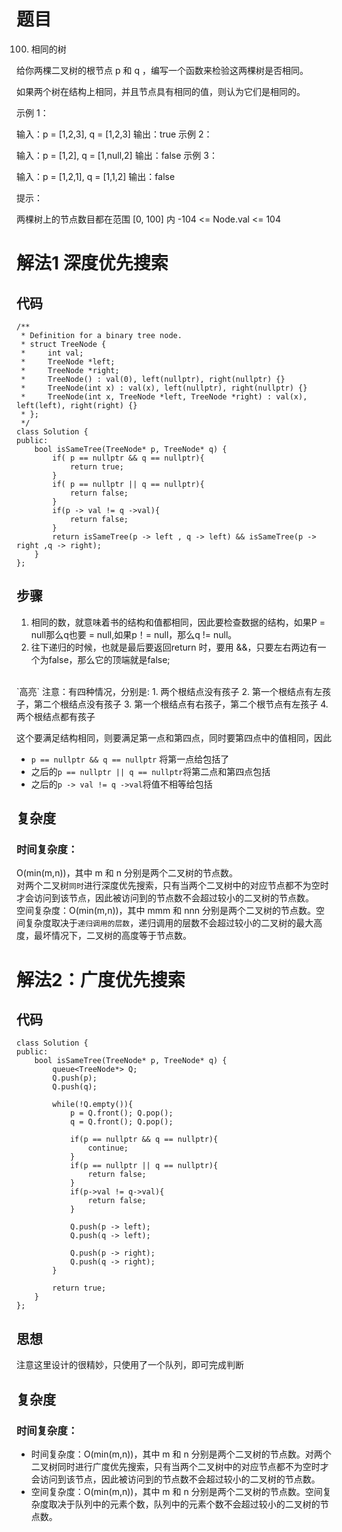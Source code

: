 # 题目
100. 相同的树

给你两棵二叉树的根节点 p 和 q ，编写一个函数来检验这两棵树是否相同。

如果两个树在结构上相同，并且节点具有相同的值，则认为它们是相同的。

 

示例 1：


输入：p = [1,2,3], q = [1,2,3]
输出：true
示例 2：


输入：p = [1,2], q = [1,null,2]
输出：false
示例 3：


输入：p = [1,2,1], q = [1,1,2]
输出：false
 

提示：

两棵树上的节点数目都在范围 [0, 100] 内
-104 <= Node.val <= 104

# 解法1 深度优先搜索
## 代码
```
/**
 * Definition for a binary tree node.
 * struct TreeNode {
 *     int val;
 *     TreeNode *left;
 *     TreeNode *right;
 *     TreeNode() : val(0), left(nullptr), right(nullptr) {}
 *     TreeNode(int x) : val(x), left(nullptr), right(nullptr) {}
 *     TreeNode(int x, TreeNode *left, TreeNode *right) : val(x), left(left), right(right) {}
 * };
 */
class Solution {
public:
    bool isSameTree(TreeNode* p, TreeNode* q) {
        if( p == nullptr && q == nullptr){
            return true;
        } 
        if( p == nullptr || q == nullptr){
            return false;
        }
        if(p -> val != q ->val){
            return false;
        }
        return isSameTree(p -> left , q -> left) && isSameTree(p -> right ,q -> right);
    }
};
```
## 步骤
1. 相同的数，就意味着书的结构和值都相同，因此要检查数据的结构，如果P = null那么q也要 = null,如果p！= null，那么q != null。
2. 往下递归的时候，也就是最后要返回return 时，要用 &&，只要左右两边有一个为false，那么它的顶端就是false;
</br>
`高亮`
注意：有四种情况，分别是:
1. 两个根结点没有孩子
2. 第一个根结点有左孩子，第二个根结点没有孩子
3. 第一个根结点有右孩子，第二个根节点有左孩子
4. 两个根结点都有孩子

这个要满足结构相同，则要满足第一点和第四点，同时要第四点中的值相同，因此
- `p == nullptr && q == nullptr` 将第一点给包括了
- 之后的`p == nullptr || q == nullptr`将第二点和第四点包括
- 之后的`p -> val != q ->val`将值不相等给包括

## 复杂度
### 时间复杂度：
O(min⁡(m,n))，其中 m 和 n 分别是两个二叉树的节点数。</br>
对两个二叉树`同时`进行深度优先搜索，只有当两个二叉树中的对应节点都不为空时才会访问到该节点，因此被访问到的节点数不会超过较小的二叉树的节点数。</br>
空间复杂度：O(min⁡(m,n))，其中 mmm 和 nnn 分别是两个二叉树的节点数。空间复杂度取决于`递归调用的层数`，递归调用的层数不会超过较小的二叉树的最大高度，最坏情况下，二叉树的高度等于节点数。

# 解法2：广度优先搜索
## 代码
```
class Solution {
public:
    bool isSameTree(TreeNode* p, TreeNode* q) {
        queue<TreeNode*> Q;
        Q.push(p);
        Q.push(q);

        while(!Q.empty()){
            p = Q.front(); Q.pop();
            q = Q.front(); Q.pop();

            if(p == nullptr && q == nullptr){
                continue;
            }
            if(p == nullptr || q == nullptr){
                return false;
            }
            if(p->val != q->val){
                return false;
            }

            Q.push(p -> left);
            Q.push(q -> left);

            Q.push(p -> right);
            Q.push(q -> right);
        }

        return true;
    }
};
```
## 思想
注意这里设计的很精妙，只使用了一个队列，即可完成判断
## 复杂度
### 时间复杂度：
- 时间复杂度：O(min⁡(m,n))，其中 m 和 n 分别是两个二叉树的节点数。对两个二叉树同时进行广度优先搜索，只有当两个二叉树中的对应节点都不为空时才会访问到该节点，因此被访问到的节点数不会超过较小的二叉树的节点数。
- 空间复杂度：O(min⁡(m,n))，其中 m 和 n 分别是两个二叉树的节点数。空间复杂度取决于队列中的元素个数，队列中的元素个数不会超过较小的二叉树的节点数。

